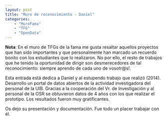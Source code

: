 ```yaml
---
layout: post
title: "Muro de reconocimiento - Daniel"
categories: 
    - "MuroFama"
    - "TFG"
    - "OpenData"
---
```



**Nota**: En el muro de TFGs de la fama me gusta resaltar aquellos proyectos que han sido importantes y que personalmente han marcado un recuerdo bonito con los estudiantes que lo realizaron. No por ello, el resto de trabajos que he tenido la oportunidad de dirigir son desmerecedores de tal reconocimiento: siempre aprendo de cada uno de vosotr@s!.


Esta entrada está dedica a Daniel y al estupendo trabajo que realizó (2014). Desarrollo un portal de datos abiertos de la actividad investigadora del personal de la UIB. Gracias a la cooperación del Vr. de Investigación y al personal de la OSR se obtuvieron datos de 4 años con los que realizar el prototipo. Los resultados fueron muy gratificantes.

Os dejo su presentación y documentación. 
Fue todo un placer trabajar con él.